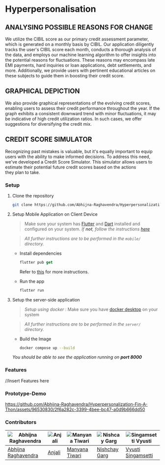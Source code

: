 # Hyperpersonalisation

## ANALYSING POSSIBLE REASONS FOR CHANGE
We utilize the CIBIL score as our primary credit assessment parameter, which is generated on a monthly basis by CIBIL. Our application diligently tracks the user's CIBIL score each month, conducts a thorough analysis of the data, and employs our machine learning algorithm to offer insights into the potential reasons for fluctuations. These reasons may encompass late EMI payments, hard inquiries or loan applications, debt settlements, and more. Additionally, we provide users with pertinent educational articles on these subjects to guide them in boosting their credit score.

## GRAPHICAL DEPICTION
We also provide graphical representations of the evolving credit scores, enabling users to assess their credit performance throughout the year. If the graph exhibits a consistent downward trend with minor fluctuations, it may be indicative of high credit utilization ratios. In such cases, we offer suggestions for diversifying the credit mix.

## CREDIT SCORE SIMULATOR
Recognizing past mistakes is valuable, but it's equally important to equip users with the ability to make informed decisions. To address this need, we've developed a Credit Score Simulator. This simulator allows users to estimate their potential future credit scores based on the actions they plan to take.

### Setup

1. Clone the repository
    ```sh
    git clone https://github.com/Abhijna-Raghavendra/Hyperpersonalization-Fin-A-Thon.git
    ```

2. Setup Mobile Application on Client Device 
    > Make sure your system has [Flutter](https://flutter.dev/) and [Dart](https://dart.dev/) installed and configured on your system. *If **not**, follow the instructions [here](https://dev.to/sarangpratham/setup-flutter-with-vs-code-1agb)*

    > *All further instructions are to be performed in the ```mobile/``` directory.*
    - Install dependencies
        ```dart
        flutter pub get
        ```
        Refer to [this](https://stackoverflow.com/a/54526682) for more instructions.

    - Run the app
        ```dart
        flutter run
        ```

3. Setup the server-side application
    > *Setup using docker* : Make sure you have [docker desktop](https://www.docker.com/products/docker-desktop/) on your system
    
    > *All further instructions are to be performed in the ```server/``` directory.*

    - Build the Image
        ```sh
        docker compose up --build
        ```
    *You should be able to see the application running on **port 8000***


### Features

//Insert Features here

### Prototype-Demo

https://github.com/Abhijna-Raghavendra/Hyperpersonalization-Fin-A-Thon/assets/96530830/2f6a282c-3399-4bee-bc47-a0d9b666dd50



### Contributors
|![Abhijna Raghavendra](https://github.com/Abhijna-Raghavendra.png?size=200)|![Anjali](https://github.com/anjaliagg1012.png?size=200)|![Manyana Tiwari](https://github.com/manyana72.png?size=200)|![Nishcay Garg](https://github.com/gargnishchay13.png?size=200)|![Singamsetti Vyusti](https://github.com/SVyusti.png?size=200)|
|-------|-------|-------|-------|-------|
| [Abhijna Raghavendra](https://github.com/Abhijna-Raghavendra) | [Anjali](https://github.com/anjaliagg1012) | [Manyana Tiwari](https://github.com/manyana72) | [Nishchay Garg](https://github.com/gargnishchay13) | [Vyusti Singamsetti](https://github.com/SVyusti) |
